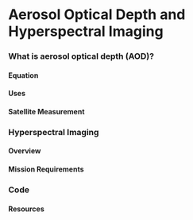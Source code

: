 # Aerosol Optical Depth and Hyperspectral Imaging

### What is aerosol optical depth (AOD)?
#### Equation


#### Uses


#### Satellite Measurement 


### Hyperspectral Imaging
#### Overview 

####  Mission Requirements

### Code 


#### Resources

